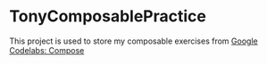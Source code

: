 # TonyComposablePractice

This project is used to store my composable exercises from [Google Codelabs: Compose](https://codelabs.developers.google.com/?text=Compose)
